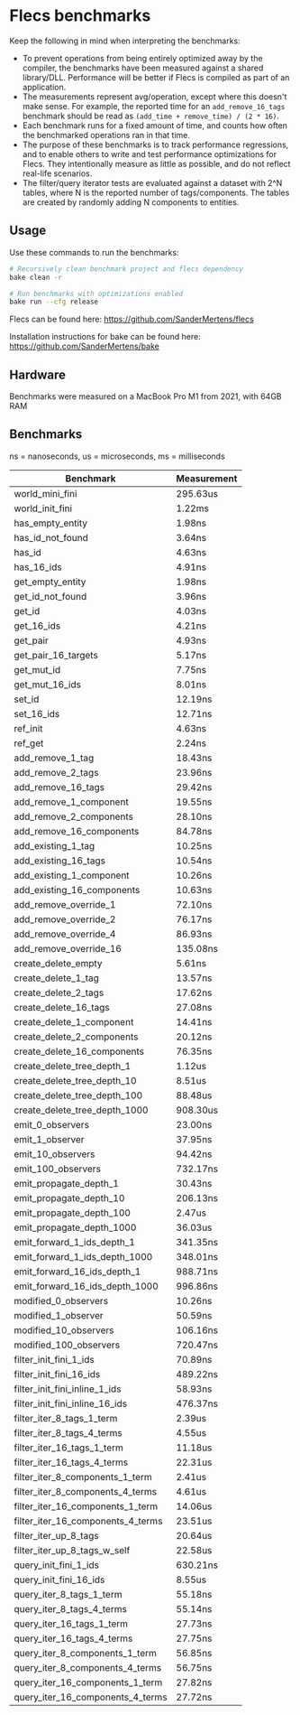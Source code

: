 # Flecs benchmarks
Keep the following in mind when interpreting the benchmarks:
- To prevent operations from being entirely optimized away by the compiler, the benchmarks have been measured against a shared library/DLL. Performance will be better if Flecs is compiled as part of an application.
- The measurements represent avg/operation, except where this doesn't make sense. For example, the reported time for an `add_remove_16_tags` benchmark should be read as `(add_time + remove_time) / (2 * 16)`.
- Each benchmark runs for a fixed amount of time, and counts how often the benchmarked operations ran in that time.
- The purpose of these benchmarks is to track performance regressions, and to enable others to write and test performance optimizations for Flecs. They intentionally measure as little as possible, and do not reflect real-life scenarios.
- The filter/query iterator tests are evaluated against a dataset with 2^N tables, where N is the reported number of tags/components. The tables are created by randomly adding N components to entities.

## Usage
Use these commands to run the benchmarks:
```bash
# Recursively clean benchmark project and flecs dependency
bake clean -r

# Run benchmarks with optimizations enabled
bake run --cfg release
```

Flecs can be found here:
https://github.com/SanderMertens/flecs

Installation instructions for bake can be found here:
https://github.com/SanderMertens/bake

## Hardware
Benchmarks were measured on a MacBook Pro M1 from 2021, with 64GB RAM

## Benchmarks
ns = nanoseconds, us = microseconds, ms = milliseconds

| Benchmark                           | Measurement |
|-------------------------------------|-------------|
| world_mini_fini                     | 295.63us    |
| world_init_fini                     | 1.22ms      |
| has_empty_entity                    | 1.98ns      |
| has_id_not_found                    | 3.64ns      |
| has_id                              | 4.63ns      |
| has_16_ids                          | 4.91ns      |
| get_empty_entity                    | 1.98ns      |
| get_id_not_found                    | 3.96ns      |
| get_id                              | 4.03ns      |
| get_16_ids                          | 4.21ns      |
| get_pair                            | 4.93ns      |
| get_pair_16_targets                 | 5.17ns      |
| get_mut_id                          | 7.75ns      |
| get_mut_16_ids                      | 8.01ns      |
| set_id                              | 12.19ns     |
| set_16_ids                          | 12.71ns     |
| ref_init                            | 4.63ns      |
| ref_get                             | 2.24ns      |
| add_remove_1_tag                    | 18.43ns     |
| add_remove_2_tags                   | 23.96ns     |
| add_remove_16_tags                  | 29.42ns     |
| add_remove_1_component              | 19.55ns     |
| add_remove_2_components             | 28.10ns     |
| add_remove_16_components            | 84.78ns     |
| add_existing_1_tag                  | 10.25ns     |
| add_existing_16_tags                | 10.54ns     |
| add_existing_1_component            | 10.26ns     |
| add_existing_16_components          | 10.63ns     |
| add_remove_override_1               | 72.10ns     |
| add_remove_override_2               | 76.17ns     |
| add_remove_override_4               | 86.93ns     |
| add_remove_override_16              | 135.08ns    |
| create_delete_empty                 | 5.61ns      |
| create_delete_1_tag                 | 13.57ns     |
| create_delete_2_tags                | 17.62ns     |
| create_delete_16_tags               | 27.08ns     |
| create_delete_1_component           | 14.41ns     |
| create_delete_2_components          | 20.12ns     |
| create_delete_16_components         | 76.35ns     |
| create_delete_tree_depth_1          | 1.12us      |
| create_delete_tree_depth_10         | 8.51us      |
| create_delete_tree_depth_100        | 88.48us     |
| create_delete_tree_depth_1000       | 908.30us    |
| emit_0_observers                    | 23.00ns     |
| emit_1_observer                     | 37.95ns     |
| emit_10_observers                   | 94.42ns     |
| emit_100_observers                  | 732.17ns    |
| emit_propagate_depth_1              | 30.43ns     |
| emit_propagate_depth_10             | 206.13ns    |
| emit_propagate_depth_100            | 2.47us      |
| emit_propagate_depth_1000           | 36.03us     |
| emit_forward_1_ids_depth_1          | 341.35ns    |
| emit_forward_1_ids_depth_1000       | 348.01ns    |
| emit_forward_16_ids_depth_1         | 988.71ns    |
| emit_forward_16_ids_depth_1000      | 996.86ns    |
| modified_0_observers                | 10.26ns     |
| modified_1_observer                 | 50.59ns     |
| modified_10_observers               | 106.16ns    |
| modified_100_observers              | 720.47ns    |
| filter_init_fini_1_ids              | 70.89ns     |
| filter_init_fini_16_ids             | 489.22ns    |
| filter_init_fini_inline_1_ids       | 58.93ns     |
| filter_init_fini_inline_16_ids      | 476.37ns    |
| filter_iter_8_tags_1_term           | 2.39us      |
| filter_iter_8_tags_4_terms          | 4.55us      |
| filter_iter_16_tags_1_term          | 11.18us     |
| filter_iter_16_tags_4_terms         | 22.31us     |
| filter_iter_8_components_1_term     | 2.41us      |
| filter_iter_8_components_4_terms    | 4.61us      |
| filter_iter_16_components_1_term    | 14.06us     |
| filter_iter_16_components_4_terms   | 23.51us     |
| filter_iter_up_8_tags               | 20.64us     |
| filter_iter_up_8_tags_w_self        | 22.58us     |
| query_init_fini_1_ids               | 630.21ns    |
| query_init_fini_16_ids              | 8.55us      |
| query_iter_8_tags_1_term            | 55.18ns     |
| query_iter_8_tags_4_terms           | 55.14ns     |
| query_iter_16_tags_1_term           | 27.73ns     |
| query_iter_16_tags_4_terms          | 27.75ns     |
| query_iter_8_components_1_term      | 56.85ns     |
| query_iter_8_components_4_terms     | 56.75ns     |
| query_iter_16_components_1_term     | 27.82ns     |
| query_iter_16_components_4_terms    | 27.72ns     |
